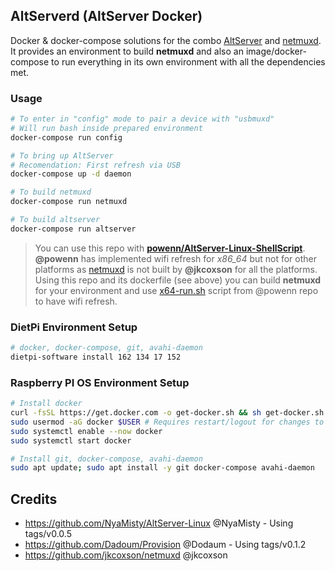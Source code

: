 ## AltServerd (AltServer Docker)
Docker & docker-compose solutions for the combo [AltServer](https://github.com/NyaMisty/AltServer-Linux) and [netmuxd](https://github.com/jkcoxson/netmuxd). It provides an environment to build **netmuxd** and also an image/docker-compose to run everything in its own environment with all the dependencies met.

### Usage
```bash
# To enter in "config" mode to pair a device with "usbmuxd"
# Will run bash inside prepared environment
docker-compose run config

# To bring up AltServer
# Recomendation: First refresh via USB
docker-compose up -d daemon

# To build netmuxd
docker-compose run netmuxd

# To build altserver
docker-compose run altserver
```
> You can use this repo with **[powenn/AltServer-Linux-ShellScript](https://github.com/powenn/AltServer-Linux-ShellScript)**. **@powenn** has implemented wifi refresh for *x86_64* but not for other platforms as [netmuxd](https://github.com/jkcoxson/netmuxd/releases) is not built by **@jkcoxson** for all the platforms. Using this repo and its dockerfile (see above) you can build **netmuxd** for your environment and use 
[x64-run.sh](https://raw.githubusercontent.com/powenn/AltServer-Linux-ShellScript/main/x64-run.sh) script from @powenn repo to have wifi refresh.

### DietPi Environment Setup
```bash
# docker, docker-compose, git, avahi-daemon
dietpi-software install 162 134 17 152
```

### Raspberry PI OS Environment Setup
```bash
# Install docker
curl -fsSL https://get.docker.com -o get-docker.sh && sh get-docker.sh
sudo usermod -aG docker $USER # Requires restart/logout for changes to take effect
sudo systemctl enable --now docker
sudo systemctl start docker

# Install git, docker-compose, avahi-daemon
sudo apt update; sudo apt install -y git docker-compose avahi-daemon
```

## Credits
- https://github.com/NyaMisty/AltServer-Linux @NyaMisty - Using tags/v0.0.5
- https://github.com/Dadoum/Provision @Dodaum - Using tags/v0.1.2
- https://github.com/jkcoxson/netmuxd @jkcoxson
